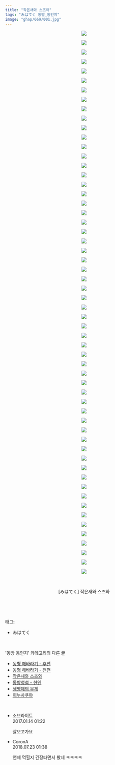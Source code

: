 ```yaml
---
title: "작은새와 스즈와"
tags: "みはてく 동방_동인지"
image: "ghap/669/001.jpg"
---
```

<div class="article">
<p style="text-align: center; clear: none; float: none;"><img src="{{ site.nasurl }}/ghap/669/001.jpg"/></p>
<p style="text-align: center; clear: none; float: none;"><img src="{{ site.nasurl }}/ghap/669/002.jpg"/></p>
<p style="text-align: center; clear: none; float: none;"><img src="{{ site.nasurl }}/ghap/669/003.jpg"/></p>
<p style="text-align: center; clear: none; float: none;"><img src="{{ site.nasurl }}/ghap/669/004.jpg"/></p>
<p style="text-align: center; clear: none; float: none;"><img src="{{ site.nasurl }}/ghap/669/005.jpg"/></p>
<p style="text-align: center; clear: none; float: none;"><img src="{{ site.nasurl }}/ghap/669/006.jpg"/></p>
<p style="text-align: center; clear: none; float: none;"><img src="{{ site.nasurl }}/ghap/669/007.jpg"/></p>
<p style="text-align: center; clear: none; float: none;"><img src="{{ site.nasurl }}/ghap/669/008.jpg"/></p>
<p style="text-align: center; clear: none; float: none;"><img src="{{ site.nasurl }}/ghap/669/009.jpg"/></p>
<p style="text-align: center; clear: none; float: none;"><img src="{{ site.nasurl }}/ghap/669/010.jpg"/></p>
<p style="text-align: center; clear: none; float: none;"><img src="{{ site.nasurl }}/ghap/669/011.jpg"/></p>
<p style="text-align: center; clear: none; float: none;"><img src="{{ site.nasurl }}/ghap/669/012.jpg"/></p>
<p style="text-align: center; clear: none; float: none;"><img src="{{ site.nasurl }}/ghap/669/013.jpg"/></p>
<p style="text-align: center; clear: none; float: none;"><img src="{{ site.nasurl }}/ghap/669/014.jpg"/></p>
<p style="text-align: center; clear: none; float: none;"><img src="{{ site.nasurl }}/ghap/669/015.jpg"/></p>
<p style="text-align: center; clear: none; float: none;"><img src="{{ site.nasurl }}/ghap/669/016.jpg"/></p>
<p style="text-align: center; clear: none; float: none;"><img src="{{ site.nasurl }}/ghap/669/017.jpg"/></p>
<p style="text-align: center; clear: none; float: none;"><img src="{{ site.nasurl }}/ghap/669/018.jpg"/></p>
<p style="text-align: center; clear: none; float: none;"><img src="{{ site.nasurl }}/ghap/669/019.jpg"/></p>
<p style="text-align: center; clear: none; float: none;"><img src="{{ site.nasurl }}/ghap/669/020.jpg"/></p>
<p style="text-align: center; clear: none; float: none;"><img src="{{ site.nasurl }}/ghap/669/021.jpg"/></p>
<p style="text-align: center; clear: none; float: none;"><img src="{{ site.nasurl }}/ghap/669/022.jpg"/></p>
<p style="text-align: center; clear: none; float: none;"><img src="{{ site.nasurl }}/ghap/669/023.jpg"/></p>
<p style="text-align: center; clear: none; float: none;"><img src="{{ site.nasurl }}/ghap/669/024.jpg"/></p>
<p style="text-align: center; clear: none; float: none;"><img src="{{ site.nasurl }}/ghap/669/025.jpg"/></p>
<p style="text-align: center; clear: none; float: none;"><img src="{{ site.nasurl }}/ghap/669/026.jpg"/></p>
<p style="text-align: center; clear: none; float: none;"><img src="{{ site.nasurl }}/ghap/669/027.jpg"/></p>
<p style="text-align: center; clear: none; float: none;"><img src="{{ site.nasurl }}/ghap/669/028.jpg"/></p>
<p style="text-align: center; clear: none; float: none;"><img src="{{ site.nasurl }}/ghap/669/029.jpg"/></p>
<p style="text-align: center; clear: none; float: none;"><img src="{{ site.nasurl }}/ghap/669/030.jpg"/></p>
<p style="text-align: center; clear: none; float: none;"><img src="{{ site.nasurl }}/ghap/669/031.jpg"/></p>
<p style="text-align: center; clear: none; float: none;"><img src="{{ site.nasurl }}/ghap/669/032.jpg"/></p>
<p style="text-align: center; clear: none; float: none;"><img src="{{ site.nasurl }}/ghap/669/033.jpg"/></p>
<p style="text-align: center; clear: none; float: none;"><img src="{{ site.nasurl }}/ghap/669/034.jpg"/></p>
<p style="text-align: center; clear: none; float: none;"><img src="{{ site.nasurl }}/ghap/669/035.jpg"/></p>
<p style="text-align: center; clear: none; float: none;"><img src="{{ site.nasurl }}/ghap/669/036.jpg"/></p>
<p style="text-align: center; clear: none; float: none;"><img src="{{ site.nasurl }}/ghap/669/037.jpg"/></p>
<p style="text-align: center; clear: none; float: none;"><img src="{{ site.nasurl }}/ghap/669/038.jpg"/></p>
<p style="text-align: center; clear: none; float: none;"><img src="{{ site.nasurl }}/ghap/669/039.jpg"/></p>
<p style="text-align: center; clear: none; float: none;"><img src="{{ site.nasurl }}/ghap/669/040.jpg"/></p>
<p style="text-align: center; clear: none; float: none;"><img src="{{ site.nasurl }}/ghap/669/041.jpg"/></p>
<p style="text-align: center; clear: none; float: none;"><img src="{{ site.nasurl }}/ghap/669/042.jpg"/></p>
<p style="text-align: center; clear: none; float: none;"><img src="{{ site.nasurl }}/ghap/669/043.jpg"/></p>
<p style="text-align: center; clear: none; float: none;"><img src="{{ site.nasurl }}/ghap/669/044.jpg"/></p>
<p style="text-align: center; clear: none; float: none;"><img src="{{ site.nasurl }}/ghap/669/045.jpg"/></p>
<p style="text-align: center; clear: none; float: none;"><img src="{{ site.nasurl }}/ghap/669/046.jpg"/></p>
<p style="text-align: center; clear: none; float: none;"><img src="{{ site.nasurl }}/ghap/669/047.jpg"/></p>
<p style="text-align: center; clear: none; float: none;"><img src="{{ site.nasurl }}/ghap/669/048.jpg"/></p>
<p style="text-align: center; clear: none; float: none;"><img src="{{ site.nasurl }}/ghap/669/049.jpg"/></p>
<p style="text-align: center; clear: none; float: none;"><img src="{{ site.nasurl }}/ghap/669/050.jpg"/></p>
<p style="text-align: center; clear: none; float: none;"><img src="{{ site.nasurl }}/ghap/669/051.jpg"/></p>
<p style="text-align: center; clear: none; float: none;"><img src="{{ site.nasurl }}/ghap/669/052.jpg"/></p>
<p style="text-align: center; clear: none; float: none;"><img src="{{ site.nasurl }}/ghap/669/053.jpg"/></p>
<p style="text-align: center; clear: none; float: none;"><img src="{{ site.nasurl }}/ghap/669/054.jpg"/></p>
<p style="text-align: center; clear: none; float: none;"><img src="{{ site.nasurl }}/ghap/669/055.jpg"/></p>
<p style="text-align: center; clear: none; float: none;"><img src="{{ site.nasurl }}/ghap/669/056.jpg"/></p>
<p style="text-align: center; clear: none; float: none;"><img src="{{ site.nasurl }}/ghap/669/057.jpg"/></p>
<p style="text-align: center; clear: none; float: none;"><img src="{{ site.nasurl }}/ghap/669/058.jpg"/></p>
<p style="text-align: center; clear: none; float: none;"><br/></p>
<p style="text-align: center; clear: none; float: none;">[みはてく] 작은새와 스즈와</p>
<p><br/></p>
</div><br/>
<div class="tagTrail">
<p>태그: </p>
<ul>
<li>みはてく</li>
</ul>
</div><br/>
<div class="another">
<p>'동방 동인지' 카테고리의 다른 글</p>
<ul>
<li><a href="/2016-07-04-ghap_671">동형 해바라기 - 후편</a></li>
<li><a href="/2016-07-04-ghap_670">동형 해바라기 - 전편</a></li>
<li><a href="/2016-07-04-ghap_669">작은새와 스즈와</a></li>
<li><a href="/2016-07-04-ghap_667">동방청첩 - 현인</a></li>
<li><a href="/2016-07-04-ghap_665">생명체의 무게</a></li>
<li><a href="/2016-07-04-ghap_664">이누사쿠야</a></li>
</ul>
</div><br/>
<div class="cb_module cb_fluid">
<div class="cb_wrt cb_profile">
<div class="comment">
<ul>
<li class="cb_thumb_off" id="comment14891390">
<div class="cb_comment_area">
<div class="cb_info_area">
<div class="cb_section">
<span class="cb_nick_name">소브라이트</span>
</div>
<div class="cb_section">
<span class="cb_date">2017.01.14 01:22 </span>
</div>
</div>
<div class="cb_dsc_comment">
<p class="cb_dsc">
											잘보고가요
										</p>
</div>
</div></li>
<li class="cb_thumb_off" id="comment15291901">
<div class="cb_comment_area">
<div class="cb_info_area">
<div class="cb_section">
<span class="cb_nick_name">CoronA</span>
</div>
<div class="cb_section">
<span class="cb_date">2018.07.23 01:38 </span>
</div>
</div>
<div class="cb_dsc_comment">
<p class="cb_dsc">
											언제 먹힐지 긴장타면서 봤네 ㅋㅋㅋㅋ
										</p>
</div>
</div></li>
</ul>
</div>
</div><!-- commentList close -->
</div><br/>
